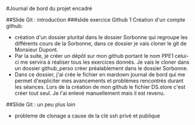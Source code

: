 #Journal de bord du projet encadré

##Slide Git : introduction
###slide exercice Github 1
Création d'un compte github:
* création d'un dossier plurital dans le dossier Sorbonne qui regroupe les différents cours de la Sorbonne, dans ce dossier je vais cloner le git de Monsieur Dupont.
* Par la suite, je créer un dépôt sur mon github portant le nom PPE1 celui-ci me servira à réaliser tous les exercices donnés. Je vais le cloner dans un dossier github_perso créer préalablement dans le dossier Sorbonne.
* Dans ce dossier, j'ai crée le fichier en mardown journal de bord qui me permet d'expliciter mes avancements et problèmes rencontrés durant les séances.
Lors de la création de mon github le fichier DS.store c'est créer tout seul.
Je l'ai enlevé manuellement mais il est revenu.

##Slide Git : un peu plus loin
* probleme de clonage a cause de la clé ssh privé et publique 
